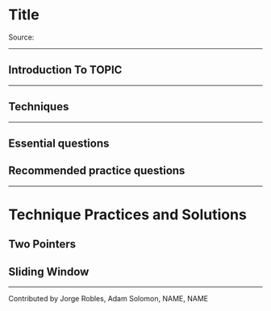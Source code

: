 # Title

Source: 

---

## Introduction To TOPIC

---

## Techniques

---

## Essential questions



## Recommended practice questions

---

# Technique Practices and Solutions

## Two Pointers

 

## Sliding Window









---

Contributed by Jorge Robles, Adam Solomon, NAME, NAME
